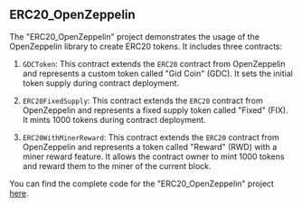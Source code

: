 ## ERC20_OpenZeppelin

The "ERC20_OpenZeppelin" project demonstrates the usage of the OpenZeppelin library to create ERC20 tokens. It includes three contracts:

1. `GDCToken`: This contract extends the `ERC20` contract from OpenZeppelin and represents a custom token called "Gid Coin" (GDC). It sets the initial token supply during contract deployment.

2. `ERC20FixedSupply`: This contract extends the `ERC20` contract from OpenZeppelin and represents a fixed supply token called "Fixed" (FIX). It mints 1000 tokens during contract deployment.

3. `ERC20WithMinerReward`: This contract extends the `ERC20` contract from OpenZeppelin and represents a token called "Reward" (RWD) with a miner reward feature. It allows the contract owner to mint 1000 tokens and reward them to the miner of the current block.

You can find the complete code for the "ERC20_OpenZeppelin" project [here](https://github.com/GideonBature/web3Learn-smart_contract_programming/blob/main/04.%20ERC20_OpenZeppelin/myERC20_OpenZeppelin.sol).


